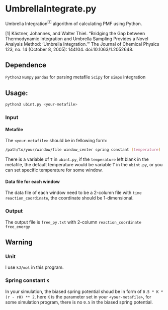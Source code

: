 # UmbrellaIntegrate.py
Umbrella Integration<sup>[1]</sup> algorithm of calculating PMF using Python.

[1] Kästner, Johannes, and Walter Thiel. “Bridging the Gap between Thermodynamic Integration and Umbrella Sampling Provides a Novel Analysis Method: ‘Umbrella Integration.’” The Journal of Chemical Physics 123, no. 14 (October 8, 2005): 144104. doi:10.1063/1.2052648.

## Dependence

`Python3`
`Numpy`
`pandas` for parsing metafile
`Scipy` for `simps` integration


## Usage:

```bash
python3 ubint.py <your-metafile>
```

### Input

#### Metafile

The `<your-metafile>` should be in fellowing form:

```bash
/path/to/your/window/file window_center spring constant [temperature]
```

There is a variable of `T` in `ubint.py`, if the `temperature` left blank in the metafile, the default temperature would be variable `T` in the `ubint.py`, or you can set specific temperature for some window.

#### Data file for each window

The data file of each window need to be a 2-column file with `time reaction_coordinate`, the coordinate should be 1-dimensional.

### Output

The output file is `free_py.txt` with 2-column `reaction_coordinate free_energy`

## Warning

### Unit

I use `kJ/mol` in this program.

### Spring constant `K`

In your simulation, the biased spring potential shoud be in form of `0.5 * K * (r - r0) ** 2`, here `K` is the parameter set in your `<your-metafile>`, for some simulation program, there is no `0.5` in the biased spring potential.
